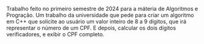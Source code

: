 Trabalho feito no primeiro semestre de 2024 para a máteria de Algoritmos e Progração.
Um trabalho da universidade que pede para criar um algoritmo em C++ que solicite ao usuário um valor inteiro de 8 a 9 dígitos, que irá representar o número de um CPF. E depois, calcular os dois dígitos verificadores, e exibir o CPF completo.
